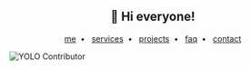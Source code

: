 <h2 align="center">👋 Hi everyone!</h2>
<p align="center">  
  <a href="https://codeur-mdg.vercel.app/">me</a>&nbsp;&nbsp;•&nbsp;&nbsp;
  <a href="https://codeur-mdg.vercel.app/services">services</a>&nbsp;&nbsp;•&nbsp;&nbsp;
  <a href="https://codeur-mdg.vercel.app/projets">projects</a>&nbsp;&nbsp;•&nbsp;&nbsp;
  <a href="https://codeur-mdg.vercel.app/faq">faq</a>&nbsp;&nbsp;•&nbsp;&nbsp;
  <a href="https://codeur-mdg.vercel.app/contact">contact</a>
</p>

![YOLO Contributor](https://img.shields.io/badge/YOLO-Contributor-green?style=flat-square)
